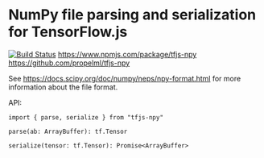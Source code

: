 # NumPy file parsing and serialization for TensorFlow.js

[![Build Status](https://travis-ci.org/propelml/tfjs-npy.svg?branch=master)](https://travis-ci.org/propelml/tfjs-npy)
https://www.npmjs.com/package/tfjs-npy
https://github.com/propelml/tfjs-npy

See https://docs.scipy.org/doc/numpy/neps/npy-format.html for more information
about the file format.

API:

    import { parse, serialize } from "tfjs-npy"

    parse(ab: ArrayBuffer): tf.Tensor

    serialize(tensor: tf.Tensor): Promise<ArrayBuffer>


